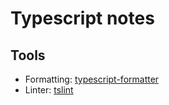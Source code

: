 # Typescript notes

## Tools

- Formatting: [typescript-formatter](https://github.com/vvakame/typescript-formatter)
- Linter: [tslint](https://github.com/palantir/tslint)
